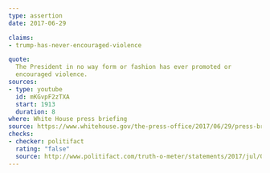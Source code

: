 ```yaml
---
type: assertion
date: 2017-06-29

claims:
- trump-has-never-encouraged-violence

quote:
  The President in no way form or fashion has ever promoted or
  encouraged violence.
sources:
- type: youtube
  id: mKGvpF2zTXA
  start: 1913
  duration: 8
where: White House press briefing
source: https://www.whitehouse.gov/the-press-office/2017/06/29/press-briefing-principal-deputy-press-secretary-sarah-sanders-and
checks:
- checker: politifact
  rating: "false"
  source: http://www.politifact.com/truth-o-meter/statements/2017/jul/05/sarah-huckabee-sanders/has-donald-trump-never-promoted-or-encouraged-viol/
---
```

